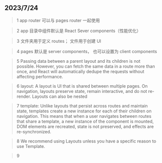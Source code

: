 ## 2023/7/24

> 1 app router 可以与 pages router 一起使用

> 2 app 目录中组件默认是 React Sever components（性能优化）

> 3 文件夹用于定义 routes； 文件用于创建 UI

> 4 pages 默认是 server components， 也可以设置为 client components

> 5 Passing data between a parent layout and its children is not possible. However, you can fetch the same data in a route more than once, and React will automatically dedupe the requests without affecting performance.

> 6 layout: A layout is UI that is shared between multiple pages. On navigation, layouts preserve state, remain interactive, and do not re-render. Layouts can also be nested

> 7 template: Unlike layouts that persist across routes and maintain state, templates create a new instance for each of their children on navigation. This means that when a user navigates between routes that share a template, a new instance of the component is mounted, DOM elements are recreated, state is not preserved, and effects are re-synchronized.

> 8 We recommend using Layouts unless you have a specific reason to use Template.

> 9 